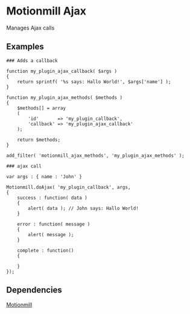 Motionmill Ajax
===============

Manages Ajax calls

Examples
--------

	### Adds a callback

	function my_plugin_ajax_callback( $args )
	{
		return sprintf( '%s says: Hallo World!', $args['name'] );
	}

	function my_plugin_ajax_methods( $methods )
	{
		$methods[] = array
		(
			'id'       => 'my_plugin_callback',
			'callback' => 'my_plugin_ajax_callback'
		);

		return $methods;
	}

	add_filter( 'motionmill_ajax_methods', 'my_plugin_ajax_methods' );

	### ajax call

	var args : { name : 'John' }

	Motionmill.doAjax( 'my_plugin_callback', args,
	{
		success : function( data )
		{
			alert( data ); // John says: Hallo World!
		}
		
		error : function( message )
		{
			alert( message );
		}
		
		complete : function()
		{
		
		}
	});

Dependencies
------------

[Motionmill](https://github.com/addwittz/motionmill)

